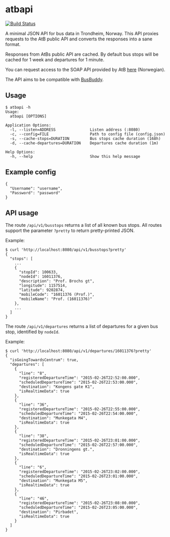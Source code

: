 # atbapi

[![Build Status](https://travis-ci.org/martinp/atbapi.png)](https://travis-ci.org/martinp/atbapi)

A minimal JSON API for bus data in Trondheim, Norway. This API proxies requests
to the AtB public API and converts the responses into a sane format.

Responses from AtBs public API are cached. By default bus stops will be cached
for 1 week and departures for 1 minute.

You can request access to the SOAP API provided by AtB
[here](https://www.atb.no/aapne-data/category419.html) (Norwegian).

The API aims to be compatible with [BusBuddy](https://github.com/norrs/busbuddy).

## Usage

```
$ atbapi -h
Usage:
  atbapi [OPTIONS]

Application Options:
  -l, --listen=ADDRESS               Listen address (:8080)
  -c, --config=FILE                  Path to config file (config.json)
  -s, --cache-stops=DURATION         Bus stops cache duration (168h)
  -d, --cache-departures=DURATION    Departures cache duration (1m)

Help Options:
  -h, --help                         Show this help message
```

## Example config

```
{
  "Username": "username",
  "Password": "password"
}
```

## API usage

The route `/api/v1/busstops` returns a list of all known bus stops. All routes
support the parameter `?pretty` to return pretty-printed JSON.

Example:

```
$ curl 'http://localhost:8080/api/v1/busstops?pretty'
{
  "stops": [
    ...
    {
      "stopId": 100633,
      "nodeId": 16011376,
      "description": "Prof. Brochs gt",
      "longitude": 1157514,
      "latitude": 9202874,
      "mobileCode": "16011376 (Prof.)",
      "mobileName": "Prof. (16011376)"
    },
    ...
  ]
}
```

The route `/api/v1/departures` returns a list of departures for a given bus
stop, identified by `nodeId`.

Example:

```
$ curl 'http://localhost:8080/api/v1/departures/16011376?pretty'
{
  "isGoingTowardsCentrum": true,
  "departures": [
    {
      "line": "8",
      "registeredDepartureTime": "2015-02-26T22:52:00.000",
      "scheduledDepartureTime": "2015-02-26T22:53:00.000",
      "destination": "Kongens gate K1",
      "isRealtimeData": true
    },
    {
      "line": "36",
      "registeredDepartureTime": "2015-02-26T22:55:00.000",
      "scheduledDepartureTime": "2015-02-26T22:54:00.000",
      "destination": "Munkegata M4",
      "isRealtimeData": true
    },
    {
      "line": "38",
      "registeredDepartureTime": "2015-02-26T23:01:00.000",
      "scheduledDepartureTime": "2015-02-26T22:57:00.000",
      "destination": "Dronningens gt.",
      "isRealtimeData": true
    },
    {
      "line": "6",
      "registeredDepartureTime": "2015-02-26T23:02:00.000",
      "scheduledDepartureTime": "2015-02-26T23:01:00.000",
      "destination": "Munkegata M5",
      "isRealtimeData": true
    },
    {
      "line": "46",
      "registeredDepartureTime": "2015-02-26T23:08:00.000",
      "scheduledDepartureTime": "2015-02-26T23:05:00.000",
      "destination": "Pirbadet",
      "isRealtimeData": true
    }
  ]
}
```
